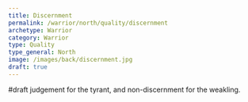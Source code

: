 ```yaml
---
title: Discernment
permalink: /warrior/north/quality/discernment
archetype: Warrior
category: Warrior
type: Quality
type_general: North
image: /images/back/discernment.jpg
draft: true
---
```

#draft judgement for the tyrant, and non-discernment for the weakling. 
